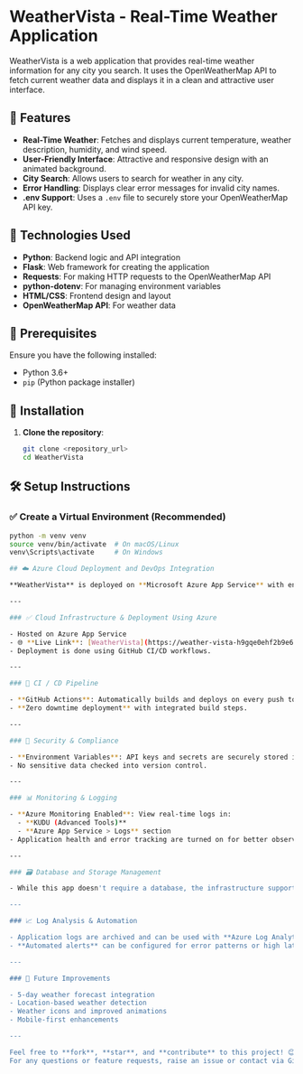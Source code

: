 # WeatherVista - Real-Time Weather Application

WeatherVista is a web application that provides real-time weather information for any city you search. It uses the OpenWeatherMap API to fetch current weather data and displays it in a clean and attractive user interface.

## 🌟 Features

- **Real-Time Weather**: Fetches and displays current temperature, weather description, humidity, and wind speed.  
- **User-Friendly Interface**: Attractive and responsive design with an animated background.  
- **City Search**: Allows users to search for weather in any city.  
- **Error Handling**: Displays clear error messages for invalid city names.  
- **.env Support**: Uses a `.env` file to securely store your OpenWeatherMap API key.

## 🔧 Technologies Used

- **Python**: Backend logic and API integration  
- **Flask**: Web framework for creating the application  
- **Requests**: For making HTTP requests to the OpenWeatherMap API  
- **python-dotenv**: For managing environment variables  
- **HTML/CSS**: Frontend design and layout  
- **OpenWeatherMap API**: For weather data  

## 🧰 Prerequisites

Ensure you have the following installed:

- Python 3.6+  
- `pip` (Python package installer)

## 🚀 Installation

1. **Clone the repository**:
   ```bash
   git clone <repository_url>
   cd WeatherVista

## 🛠️ Setup Instructions

### ✅ Create a Virtual Environment (Recommended)

```bash
python -m venv venv
source venv/bin/activate  # On macOS/Linux
venv\Scripts\activate     # On Windows

## ☁️ Azure Cloud Deployment and DevOps Integration

**WeatherVista** is deployed on **Microsoft Azure App Service** with end-to-end DevOps implementation.

---

### ✅ Cloud Infrastructure & Deployment Using Azure

- Hosted on Azure App Service  
- 🌐 **Live Link**: [WeatherVista](https://weather-vista-h9gqe0ehf2b9e6ac.eastus-01.azurewebsites.net)  
- Deployment is done using GitHub CI/CD workflows.

---

### 🔄 CI / CD Pipeline

- **GitHub Actions**: Automatically builds and deploys on every push to the main branch.  
- **Zero downtime deployment** with integrated build steps.

---

### 🔐 Security & Compliance

- **Environment Variables**: API keys and secrets are securely stored in **Azure Application Settings**, not in the code repository.  
- No sensitive data checked into version control.

---

### 📊 Monitoring & Logging

- **Azure Monitoring Enabled**: View real-time logs in:
  - **KUDU (Advanced Tools)**
  - **Azure App Service > Logs** section  
- Application health and error tracking are turned on for better observability.

---

### 🗃️ Database and Storage Management

- While this app doesn't require a database, the infrastructure supports integration with **Azure Storage** or **Azure SQL** for future enhancements.

---

### 📈 Log Analysis & Automation

- Application logs are archived and can be used with **Azure Log Analytics**.  
- **Automated alerts** can be configured for error patterns or high latency.

---

### 🧪 Future Improvements

- 5-day weather forecast integration  
- Location-based weather detection  
- Weather icons and improved animations  
- Mobile-first enhancements

---

Feel free to **fork**, **star**, and **contribute** to this project! 😊  
For any questions or feature requests, raise an issue or contact via GitHub.
